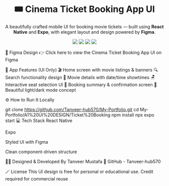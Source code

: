 <h1 align="center">🎟️ Cinema Ticket Booking App UI</h1> <p align="center"> A beautifully crafted mobile UI for booking movie tickets — built using <strong>React Native</strong> and <strong>Expo</strong>, with elegant layout and design powered by <strong>Figma</strong>. </p> <p align="center"> <img src="https://img.shields.io/badge/Platform-React%20Native-blueviolet?style=for-the-badge" /> <img src="https://img.shields.io/badge/Expo-Mobile%20App-green?style=for-the-badge" /> <img src="https://img.shields.io/badge/Figma-Design-orange?style=for-the-badge" /> <img src="https://img.shields.io/badge/Status-UI%20Only-yellow?style=for-the-badge" /> </p>
🎨 Figma Design
👉 Click here to view the Cinema Ticket Booking App UI on Figma

📲 App Features (UI Only)
🎬 Home screen with movie listings & banners
🔍 Search functionality design
📅 Movie details with date/time showtimes
🪑 Interactive seat selection UI
🧾 Booking summary & confirmation screen
🌙 Beautiful light/dark mode concept

⚙️ How to Run It Locally

git clone https://github.com/Tanveer-hub570/My-Portfolio.git
cd My-Portfolio/A1%20UI%20DESIGN/Ticket%20Booking
npm install
npx expo start
💻 Tech Stack
React Native

Expo

Styled UI with Figma

Clean component-driven structure

👨‍🎨 Designed & Developed By
Tanveer Mustafa
🔗 GitHub - Tanveer-hub570

🪄 License
This UI design is free for personal or educational use. Credit required for commercial reuse

